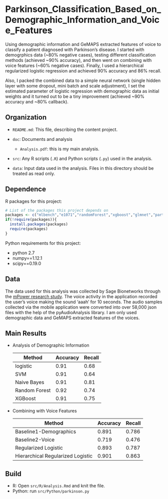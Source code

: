# Parkinson_Classification_Based_on_Demographic_Information_and_Voice_Features

Using demographic information and GeMAPS extracted features of voice to classify a patient diagnosed with Parkinson’s disease. I started with demogrphics data (~80% negative cases), testing different classification methods (achieved ~90% accuracy), and then went on combining with voice features (~60% negative cases). Finally, I used a hierarchical regularized logistic regression and achieved 90% accuracy and 86% recall. 

Also, I packed the combined data to a simple neural network (single hidden layer with some dropout, mini batch and scale adjustment), I set the estimated parameter of logistic regression with demographic data as initial weights and it turned out to be a tiny improvement (achieved ~90% accuracy and ~80% callback).

## Organization

-   `README.md`: This file, describing the content project.

-   `doc`: Documents and analysis

    -   `Analysis.pdf`: this is my main analysis.

-   `src`: Any R scripts (`.R`) and Python scripts (`.py`) used in the analysis.

-   `data`: Input data used in the analysis. Files in this directory should be treated as read only.


## Dependence

R packages for this project:

```r
# List of the packages this project depends on
packages <- c("mlbench","e1071","randomForest","xgboost","glmnet","party","effects")
if(!require(packages)){
  install.packages(packages)
  require(packages)
}
```

Python requirements for this project:

- python 2.7
- numpy==1.12.1
- scipy==0.19.0

## Data

The data used for this analysis was collected by Sage Bionetworks through the [mPower research study](https://www.ncbi.nlm.nih.gov/pmc/articles/PMC4776701/pdf/sdata201611.pdf). The voice activity in the application recorded the user’s voice making the sound ‘aaah’ for 10 seconds. The audio samples collected via the mobile application were converted into over 58,000 json files with the help of the pyAudioAnalysis library. I am only used demographic data and GeMAPS extracted features of the voices.

## Main Results

- Analysis of Demographic Information

    |Method|Accuracy|Recall|
    |---|---|---|
    |logistic|0.91|0.68|
    |SVM|0.91|0.64|
    |Naive Bayes|0.91|0.81|
    |Random Forest|0.92|0.74|
    |XGBoost|0.91|0.75|
    
- Combining with Voice Features

    |Method|Accuracy|Recall|
    |---|---|---|
    |Baseline1-Demographics|0.891|0.786|
    |Baseline2-Voice|0.719|0.476|
    |Regularized Logistic|0.893|0.787|
    |Hierarchical Regularized Logistic|0.901|0.863|


## Build

- R: Open `src/R/Analysis.Rmd` and knit the file.
- Python: run `src/Python/parkinson.py`
